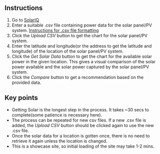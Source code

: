 ## Instructions
1. Go to [SolarIQ](https://sol-eye.onrender.com/)
2. Enter a suitable .csv file containing power data for the solar panel/PV system. [Instructions for .csv file formatting](https://github.com/Byvalvin/Sol-Eye/blob/main/test/notes.txt)
3. Click the *Upload CSV* button to get the chart for the solar panel/PV system.
4. Enter the latitude and longitude(or the address to get the latitude and longitude) of the location of the solar panel/PV system.
5. Click the *Get Solar Data* button to get the chart for the available solar power in the given location. This gives a visual comparison of the solar power available and the solar power captured by the solar panel/PV system.
6. Click the *Compare* button to get a recommendation based on the provided data.

## Key points
- Getting Solar is the longest step in the process. It takes ~30 secs to complete(some patience is necessary here).
- The process can be repeated for new csv files. If a new .csv file is added, the *Upload CSV* button should be clicked again to use the new .csv file.
- Once the solar data for a location is gotten once, there is no need to retrieve it again unless the location is changed.
- This is a showcase site, so initial loading of the site may take 1-2 mins.

